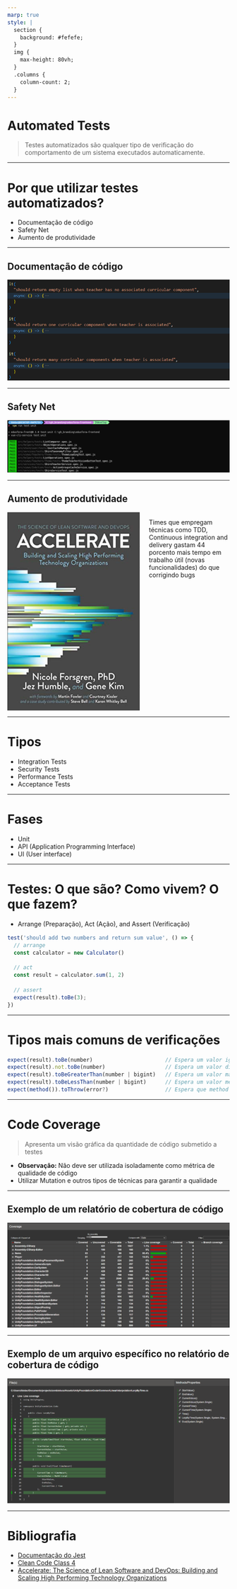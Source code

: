 ```yaml
---
marp: true
style: |
  section {
    background: #fefefe;
  }
  img {
    max-height: 80vh;
  }
  .columns {
    column-count: 2;
  }
---
```


# Automated Tests

> Testes automatizados são qualquer tipo de verificação do comportamento de um sistema executados automaticamente.

---

# Por que utilizar testes automatizados?

- Documentação de código
- Safety Net
- Aumento de produtividade

---

## Documentação de código

![Exemplo de um arquivo de teste](testing_imgs/documentation_by_tests_example.png)

---

## Safety Net

![Exemplo de execução de testes](testing_imgs/safety_net_example.png)

---

## Aumento de produtividade

<div class="columns">
<img style="width: 300px" src="testing_imgs/accelerate_book_cover.png" />
<p>Times que empregam técnicas como TDD, Continuous integration and delivery gastam 44 porcento mais tempo em trabalho útil (novas funcionalidades) do que corrigindo bugs</p>
</div>

---

# Tipos

- Integration Tests
- Security Tests
- Performance Tests
- Acceptance Tests

---

# Fases

- Unit
- API (Application Programming Interface)
- UI (User interface)

---

# Testes: O que são? Como vivem? O que fazem?

- Arrange (Preparação), Act (Ação), and Assert (Verificação)

```js
test('should add two numbers and return sum value', () => {
  // arrange
  const calculator = new Calculator()

  // act
  const result = calculator.sum(1, 2)

  // assert
  expect(result).toBe(3);
})
```

---

# Tipos mais comuns de verificações

```js
expect(result).toBe(number)                       // Espera um valor igual
expect(result).not.toBe(number)                   // Espera um valor diferente
expect(result).toBeGreaterThan(number | bigint)   // Espera um valor maior
expect(result).toBeLessThan(number | bigint)      // Espera um valor menor
expect(method()).toThrow(error?)                  // Espera que method lance uma exceção
```

---

# Code Coverage

> Apresenta um visão gráfica da quantidade de código submetido a testes
  
- **Observação:** Não deve ser utilizada isoladamente como métrica de qualidade de código
- Utilizar Mutation e outros tipos de técnicas para garantir a qualidade

---

## Exemplo de um relatório de cobertura de código

![Exemplo de um relatório de cobertura de código](testing_imgs/code_coverage.png)

---

## Exemplo de um arquivo específico no relatório de cobertura de código

![Exemplo de um arquivo específico no relatório de cobertura de código](testing_imgs/code_coverage_file.png)

---

# Bibliografia

- [Documentação do Jest](https://jestjs.io/)
- [Clean Code Class 4](https://www.youtube.com/watch?v=58jGpV2Cg50&list=PLmmYSbUCWJ4x1GO839azG_BBw8rkh-zOj&index=5)
- [Accelerate: The Science of Lean Software and DevOps: Building and Scaling High Performing Technology Organizations](https://www.amazon.com/Accelerate-Software-Performing-Technology-Organizations/dp/1942788339)
